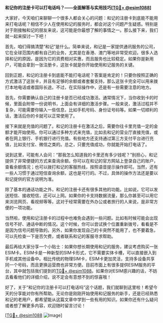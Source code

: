 **和记你的注册卡可以打电话吗？——全面解答与实用技巧[[TG💪+ @esim1088](https://t.me/s/esim1088)]**

大家好，今天咱们来聊聊一个很多人都会关心的问题：和记的注册卡到底能不能用来打电话呢？相信不少人在使用和记的服务时，都会对这个问题产生疑惑。特别是对于刚接触和记的朋友来说，这可能是你最想了解的事情之一。那么接下来，我们就一起来探讨一下吧！

首先，咱们得搞清楚“和记”是什么。简单来说，和记是一家提供通讯服务的公司，它在全球范围内都有自己的业务，尤其是在香港、澳门等地非常受欢迎。很多人选择和记的原因，是因为它的资费相对实惠，而且服务也比较稳定。如果你是新用户，可能会拿到一张注册卡，这张卡就是你开始使用和记服务的关键。

回到正题，和记的注册卡到底能不能打电话呢？答案是肯定的！只要你按照正确的方式激活了这张卡，并且有足够的余额或者套餐支持，那么这张卡完全可以用来拨打本地电话或者国际长途。不过，在实际操作中，还是有一些需要注意的地方。

首先，你需要确认自己的注册卡是否已经成功激活。通常情况下，当你收到卡的时候，里面会附带一份说明书，上面会有详细的激活步骤。一般来说，激活过程并不复杂，可能需要你输入一些信息，比如手机号码、身份证号码等。如果一切顺利的话，激活后你的卡就可以正常使用了。

接下来就是充值的问题了。和记的注册卡在激活之后，需要你往卡里充值一定的金额才能开始使用。你可以通过多种方式来充值，比如去和记的营业厅直接充值，或者在网上银行、手机银行进行充值。有些地方还支持通过第三方支付平台进行充值，比如支付宝、微信之类的。总之，只要充值成功，你就能开始打电话了。

说到这里，可能有人会问：“那我怎么知道我的卡里还有多少钱呢？”别担心，和记提供了非常便捷的方式来查询余额。你可以在和记的官方网站上登录自己的账户，查看余额情况；也可以拨打和记的客服热线，按照语音提示操作即可。当然，还有一些人习惯于通过短信查询余额，这也是可行的。不过，具体的操作方法还是要以和记提供的官方说明为准。

除了基本的通话功能之外，和记的注册卡还有很多其他的功能。比如说，它可以发送短信、接收短信，还可以上网。如果你的卡支持数据流量，那么你甚至可以用它来浏览网页、看视频等等。这对于经常需要在外办公或者旅行的人来说，是非常方便的一项功能。

当然啦，使用和记注册卡的过程中也难免会遇到一些问题。比如有时候可能会出现信号不好、通话中断的情况。这个时候，你可以尝试换个位置重新拨号，看看是不是因为信号问题导致的。另外，如果你发现自己的卡突然不能用了，也不要着急，可以先检查一下是否欠费，或者联系和记的客服寻求帮助。

最后再给大家分享一个小贴士：如果你想长期使用和记的服务，建议考虑购买一张ESIM卡。ESIM卡是一种新型的SIM卡形式，它不需要实体卡槽，可以直接嵌入到手机或其他设备中。相比传统的物理SIM卡，ESIM卡更加灵活，支持多设备共享同一个号码，而且更换运营商也非常方便。目前市面上有很多提供ESIM服务的平台，其中就包括我们提到的[TG💪+ @esim1088](https://t.me/s/esim1088)。如果你对ESIM感兴趣的话，不妨去看看他们的详细介绍，说不定会有意想不到的惊喜哦！

好了，关于“和记你的注册卡可以打电话吗”这个话题，我们就聊到这里啦！希望今天的分享能对你有所帮助。无论你是刚刚开始使用和记服务的新手，还是已经熟悉和记的老用户，都希望能从这篇文章中学到一些有用的知识。如果你还有什么疑问或者想了解更多内容，欢迎随时留言讨论！

[[TG💪+ @esim1088](https://t.me/s/esim1088) ![Image](https://i.postimg.cc/4NQfJmqS/Snipaste-2025-05-13-00-14-12.png)]